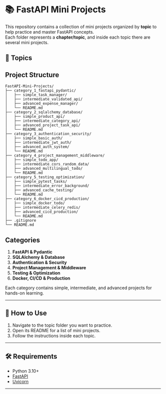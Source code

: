 # 📚 FastAPI Mini Projects

This repository contains a collection of mini projects organized by **topic** to help practice and master FastAPI concepts.  
Each folder represents a **chapter/topic**, and inside each topic there are several mini projects.


## 📂 Topics
## Project Structure

```
FastAPI-Mini-Projects/
├── category_1_fastapi_pydantic/
│   ├── simple_task_manager/
│   ├── intermediate_validated_api/
│   ├── advanced_expense_manager/
│   └── README.md
├── category_2_sqlalchemy_database/
│   ├── simple_product_api/
│   ├── intermediate_category_api/
│   ├── advanced_project_task_api/
│   └── README.md
├── category_3_authentication_security/
│   ├── simple_basic_auth/
│   ├── intermediate_jwt_auth/
│   ├── advanced_auth_system/
│   └── README.md
├── category_4_project_management_middleware/
│   ├── simple_todo_app/
│   ├── intermediate_cors_random_data/
│   ├── advanced_multilingual_todo/
│   └── README.md
├── category_5_testing_optimization/
│   ├── simple_pytest_tasks/
│   ├── intermediate_error_background/
│   ├── advanced_cache_testing/
│   └── README.md
├── category_6_docker_cicd_production/
│   ├── simple_docker_todo/
│   ├── intermediate_celery_redis/
│   ├── advanced_cicd_production/
│   └── README.md
├── .gitignore
└── README.md
```

## Categories

1. **FastAPI & Pydantic**
2. **SQLAlchemy & Database**
3. **Authentication & Security**
4. **Project Management & Middleware**
5. **Testing & Optimization**
6. **Docker, CI/CD & Production**

Each category contains simple, intermediate, and advanced projects for hands-on learning.

---

## 🚀 How to Use
1. Navigate to the topic folder you want to practice.
2. Open its README for a list of mini projects.
3. Follow the instructions inside each topic.

---

## 🛠 Requirements
- Python 3.10+
- [FastAPI](https://fastapi.tiangolo.com/)
- [Uvicorn](https://www.uvicorn.org/)

---
